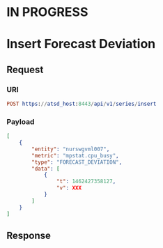 # IN PROGRESS
# Insert Forecast Deviation 


## Request
### URI
```elm
POST https://atsd_host:8443/api/v1/series/insert
```
### Payload
```json
[
    {
        "entity": "nurswgvml007",
        "metric": "mpstat.cpu_busy",
        "type": "FORECAST_DEVIATION",
        "data": [
            {
                "t": 1462427358127,
                "v": ХХХ
            }
        ]
    }
]
```
## Response 
```
```
